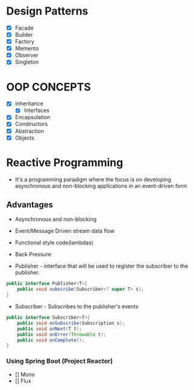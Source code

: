 # Design Patterns

- [x] Facade
- [x] Builder
- [x] Factory
- [x] Memento
- [x] Observer
- [x] Singleton

# OOP CONCEPTS

- [x] Inheritance
    - [x] Interfaces
- [x] Encapsulation
- [x] Constructors
- [x] Abstraction 
- [x] Objects

# Reactive Programming
- It's a programming paradigm where the focus is on 
  developing asynchronous and non-blocking applications 
  in an event-driven form
  
## Advantages
- Asynchronous and non-blocking
- Event/Message Driven stream data flow
- Functional style code(lambdas)
- Back Pressure

- Publisher - interface that will be used to register 
		the subscriber to the publisher.

```java
public interface Publisher<T>{
	public void subscribe(Subscriber<? super T> s);
}
```

- Subscriber - Subscribes to the publisher's events

```java
public interface Subscriber<T>{
	public void onSubscribe(Subscription s);
	public void onNext(T t);
	public void onError(Throwable t);
	public void onComplete();
}
```

### Using Spring Boot (Project Reactor)
- [] Mono
- [] Flux
